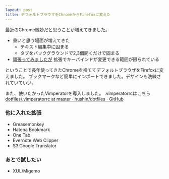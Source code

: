 ```yaml
---
layout: post
title: デフォルトブラウザをChromeからFirefoxに変えた
---
```

最近のChrome微妙だと思うことが増えてきました。

- 重いと思う場面が増えてきた
  - テキスト編集中に固まる
  - タブをバックグラウンドで2,3個開くだけで固まる
- [頑張ってみましたが](http://hushin-text.fdempa.com/2016/11/07/chrome-keyconfig-to-vimium.html) 拡張でキーバインドが変更できる範囲が限られている

ということで長年使ってきたChromeを捨ててデフォルトブラウザをFirefoxに変えました。
ブックマークなど簡単にインポートできました。デザインも洗練されていていい。

また、使いたかったVimperatorを導入しました。
.vimperatorrcはこちら
[dotfiles/.vimperatorrc at master · hushin/dotfiles · GitHub](https://github.com/hushin/dotfiles/blob/master/.vimperatorrc)

### 他に入れた拡張

- Greasemonkey
- Hatena Bookmark
- One Tab
- Evernote Web Clipper
- S3.Google Translator

### あとで試したい

- XUL/Migemo
